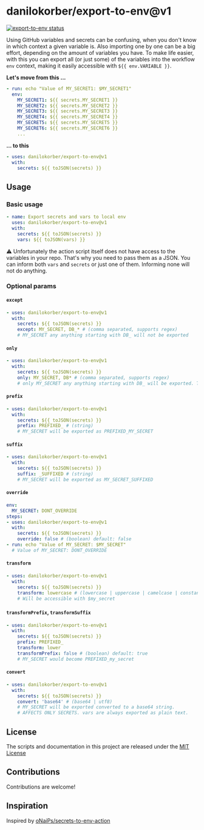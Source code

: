 # danilokorber/export-to-env@v1

<a href="https://github.com/danilokorber/export-to-env/actions"><img alt="export-to-env status" src="https://github.com/danilokorber/export-to-env/workflows/build-test/badge.svg"></a>

Using GitHub variables and secrets can be confusing, when you don't know in which context a given variable is.
Also importing one by one can be a big effort, depending on the amount of variables you have. To make life easier, with this you can export all (or just some) of the variables into the workflow `env` context, making it easily accessible with `${{ env.VARIABLE }}`.

**Let's move from this ...**

```yaml
- run: echo "Value of MY_SECRET1: $MY_SECRET1"
  env:
    MY_SECRET1: ${{ secrets.MY_SECRET1 }}
    MY_SECRET2: ${{ secrets.MY_SECRET2 }}
    MY_SECRET3: ${{ secrets.MY_SECRET3 }}
    MY_SECRET4: ${{ secrets.MY_SECRET4 }}
    MY_SECRET5: ${{ secrets.MY_SECRET5 }}
    MY_SECRET6: ${{ secrets.MY_SECRET6 }}
    ...
```

**... to this**

```yaml
- uses: danilokorber/export-to-env@v1
  with:
    secrets: ${{ toJSON(secrets) }}
```

## Usage

### Basic usage

```yaml
- name: Export secrets and vars to local env
  uses: danilokorber/export-to-env@v1
  with:
    secrets: ${{ toJSON(secrets) }}
    vars: ${{ toJSON(vars) }}
```

:warning: Unfortunately the action script itself does not have access to the variables in your repo. That's why you need to pass them as a JSON. You can inform both `vars` and `secrets` or just one of them. Informing none will not do anything.

### Optional params

#### `except`

```yaml
- uses: danilokorber/export-to-env@v1
  with:
    secrets: ${{ toJSON(secrets) }}
    except: MY_SECRET, DB_* # (comma separated, supports regex)
    # MY_SECRET any anything starting with DB_ will not be exported
```

#### `only`

```yaml
- uses: danilokorber/export-to-env@v1
  with:
    secrets: ${{ toJSON(secrets) }}
    only: MY_SECRET, DB* # (comma separated, supports regex)
    # only MY_SECRET any anything starting with DB_ will be exported. The rest is ignored
```

#### `prefix`

```yaml
- uses: danilokorber/export-to-env@v1
  with:
    secrets: ${{ toJSON(secrets) }}
    prefix: PREFIXED_ # (string)
    # MY_SECRET will be exported as PREFIXED_MY_SECRET
```

#### `suffix`

```yaml
- uses: danilokorber/export-to-env@v1
  with:
    secrets: ${{ toJSON(secrets) }}
    suffix: _SUFFIXED # (string)
    # MY_SECRET will be exported as MY_SECRET_SUFFIXED
```

#### `override`

```yaml
env:
  MY_SECRET: DONT_OVERRIDE
steps:
- uses: danilokorber/export-to-env@v1
  with:
    secrets: ${{ toJSON(secrets) }}
    override: false # (boolean) default: false
- run: echo "Value of MY_SECRET: $MY_SECRET"
  # Value of MY_SECRET: DONT_OVERRIDE
```

#### `transform`

```yaml
- uses: danilokorber/export-to-env@v1
  with:
    secrets: ${{ toJSON(secrets) }}
    transform: lowercase # (lowercase | uppercase | camelcase | constant | pascalcase | pascalSnakeCase | snakecase)
    # Will be accessible with $my_secret
```

#### `transformPrefix`, `transformSuffix`

```yaml
- uses: danilokorber/export-to-env@v1
  with:
    secrets: ${{ toJSON(secrets) }}
    prefix: PREFIXED_
    transform: lower
    transformPrefix: false # (boolean) default: true
    # MY_SECRET would become PREFIXED_my_secret
```

#### `convert`

```yaml
- uses: danilokorber/export-to-env@v1
  with:
    secrets: ${{ toJSON(secrets) }}
    convert: 'base64' # (base64 | utf8)
    # MY_SECRET will be exported converted to a base64 string.
    # AFFECTS ONLY SECRETS. vars are always exported as plain text.
```

## License

The scripts and documentation in this project are released under the [MIT License](LICENSE)

## Contributions

Contributions are welcome!

## Inspiration

Inspired by [oNaiPs/secrets-to-env-action](https://github.com/oNaiPs/secrets-to-env-action)
